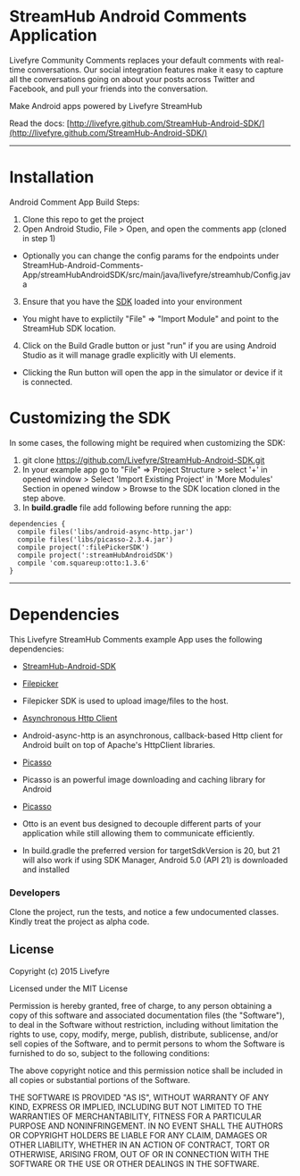 StreamHub Android Comments Application
=============================
Livefyre Community Comments replaces your default comments with real-time conversations. Our social integration features make it easy to capture all the conversations going on about your posts across Twitter and Facebook, and pull your friends into the conversation.

Make Android apps powered by Livefyre StreamHub

Read the docs: [http://livefyre.github.com/StreamHub-Android-SDK/](http://livefyre.github.com/StreamHub-Android-SDK/)

---
Installation
=============================
Android Comment App Build Steps:

1. Clone this repo to get the project
2. Open Android Studio, File > Open, and open the comments app (cloned in step 1)
  * Optionally you can change the config params for the endpoints under StreamHub-Android-Comments-App/streamHubAndroidSDK/src/main/java/livefyre/streamhub/Config.java
3. Ensure that you have the <a href="https://github.com/Livefyre/StreamHub-Android-SDK.git">SDK</a> loaded into your environment
  * You might have to explictily "File" => "Import Module" and point to the StreamHub SDK location.
4. Click on the Build Gradle button or just "run" if you are using Android Studio as it will manage gradle explicitly with UI elements.
  * Clicking the Run button will open the app in the simulator or device if it is connected.

Customizing the SDK
=============================
In some cases, the following might be required when customizing the SDK:

1. git clone https://github.com/Livefyre/StreamHub-Android-SDK.git
2. In your example app go to "File" => Project Structure > select '+' in opened window > Select 'Import Existing Project' in 'More Modules' Section in opened window > Browse to the SDK location cloned in the step above.
3. In **build.gradle** file add following before running the app:

```
dependencies {
  compile files('libs/android-async-http.jar')
  compile files('libs/picasso-2.3.4.jar')
  compile project(':filePickerSDK')
  compile project(':streamHubAndroidSDK')
  compile 'com.squareup:otto:1.3.6'
}
```

---
Dependencies
=============================
This Livefyre StreamHub Comments example App uses the following dependencies:
* [StreamHub-Android-SDK](https://github.com/Livefyre/StreamHub-Android-SDK/)

* [Filepicker](https://github.com/Ink/filepicker-android)
 * Filepicker SDK is used to upload image/files to the host.
* [Asynchronous Http Client](https://github.com/loopj/android-async-http)
 * Android-async-http is an asynchronous, callback-based Http client for Android built on top of Apache's HttpClient libraries.
* [Picasso](https://github.com/square/picasso)
 * Picasso is an powerful image downloading and caching library for Android
* [Picasso](https://github.com/square/otto)
 * Otto is an event bus designed to decouple different parts of your application while still allowing them to communicate efficiently.

* In build.gradle the preferred version for targetSdkVersion is 20, but 21  will also work if using SDK Manager,  Android 5.0 (API 21) is  downloaded and installed

### Developers
Clone the project, run the tests, and notice a few undocumented classes. Kindly treat the project as alpha code.

## License

Copyright (c) 2015 Livefyre

Licensed under the MIT License

Permission is hereby granted, free of charge, to any person obtaining a copy of
this software and associated documentation files (the "Software"), to deal in
the Software without restriction, including without limitation the rights to
use, copy, modify, merge, publish, distribute, sublicense, and/or sell copies
of the Software, and to permit persons to whom the Software is furnished to do
so, subject to the following conditions:

The above copyright notice and this permission notice shall be included in all
copies or substantial portions of the Software.

THE SOFTWARE IS PROVIDED "AS IS", WITHOUT WARRANTY OF ANY KIND, EXPRESS OR
IMPLIED, INCLUDING BUT NOT LIMITED TO THE WARRANTIES OF MERCHANTABILITY,
FITNESS FOR A PARTICULAR PURPOSE AND NONINFRINGEMENT. IN NO EVENT SHALL THE
AUTHORS OR COPYRIGHT HOLDERS BE LIABLE FOR ANY CLAIM, DAMAGES OR OTHER
LIABILITY, WHETHER IN AN ACTION OF CONTRACT, TORT OR OTHERWISE, ARISING FROM,
OUT OF OR IN CONNECTION WITH THE SOFTWARE OR THE USE OR OTHER DEALINGS IN THE
SOFTWARE.
